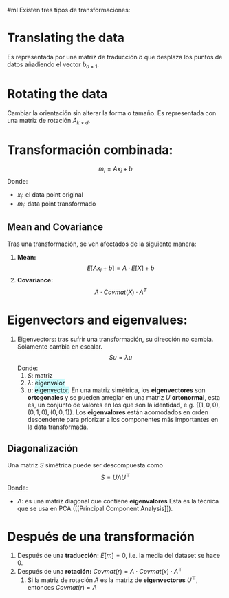 #ml 
Existen tres tipos de transformaciones: 
# Translating the data
Es representada por una matriz de traducción $b$ que desplaza los puntos de datos añadiendo el vector $b_{d\times1}$.
#  Rotating the data 
Cambiar la orientación sin alterar la forma o tamaño. Es representada con una matriz de rotación $A_{k\times d}$.
# Transformación combinada: 
$$m_i=Ax_i+b$$
Donde: 
- $x_i$: el data point original
- $m_i$: data point transformado
## Mean and Covariance
Tras una transformación, se ven afectados de la siguiente manera: 
1. **Mean:**$$E[Ax_i+b]=A\cdot E[X]+b$$
2. **Covariance:**$$A\cdot Covmat(X)\cdot A^T$$
# Eigenvectors and eigenvalues:
1. Eigenvectors: tras sufrir una transformación, su dirección no cambia. Solamente cambia en escalar. $$Su=\lambda u$$
	Donde:
	1. $S$: matriz 
	2. $\lambda$: <mark style="background: #ABF7F7A6;">eigenvalor</mark>
	3. $u$: <mark style="background: #ABF7F7A6;">eigenvector.</mark>
En una matriz simétrica, los **eigenvectores** son **ortogonales** y se pueden arreglar en una matriz $U$ **ortonormal**, esta es, un conjunto de valores en los que son la identidad, e.g. $\{(1,0,0),(0,1,0),(0,0,1)\}$. 
Los **eigenvalores** están acomodados en orden descendente para priorizar a los componentes más importantes en la data transformada.
## Diagonalización
Una matriz $S$ simétrica puede ser descompuesta como $$ S = U \Lambda U^\top$$
Donde: 
- $\Lambda$: es una matriz diagonal que contiene **eigenvalores**
Esta es la técnica que se usa en PCA ([[Principal Component Analysis]]).
# Después de una transformación
1. Después de una **traducción:** $E[m]=0$, i.e. la media del dataset se hace 0.
2. Después de una **rotación:** $Covmat(r)=A\cdot Covmat(x)\cdot A^\top$
	1. Si la matriz de rotación $A$ es la matriz de **eigenvectores** $U^\top$, entonces $Covmat(r)=\Lambda$

